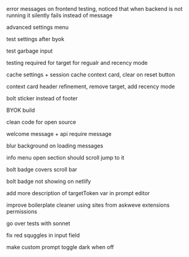 
error messages on frontend testing, noticed that when backend is not running it silently fails instead of message

advanced settings menu

test settings after byok

test garbage input

testing required for target for regualr and recency mode

cache settings + session cache context card, clear on reset button

context card header refinement, remove target, add recency mode 

bolt sticker instead of footer

BYOK build

clean code for open source

welcome message + api require message

blur background on loading messages

info menu open section should scroll jump to it

bolt badge covers scroll bar

bolt badge not showing on netlify

add more description of targetToken var in prompt editor

improve boilerplate cleaner using sites from askweve extensions permissions

go over tests with sonnet

fix red squggles in input field

make custom prompt toggle dark when off
